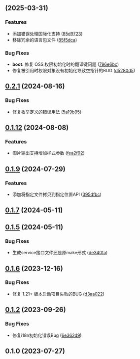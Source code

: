 ## [](https://github.com/kysion/oss-library/compare/v0.2.8...v) (2025-03-31)

### Features

* 添加错误处理国际化支持 ([85d9723](https://github.com/kysion/oss-library/commit/85d97236a4a68f0d9d3b7da3724ee1cbe8660131))
* 移除冗余的语言包文件 ([85f5dca](https://github.com/kysion/oss-library/commit/85f5dca4bc15de8eaff91170dcae0d246193c025))

### Bug Fixes

* **boot:** 修复 OSS 权限初始化时的翻译键问题 ([796e6bc](https://github.com/kysion/oss-library/commit/796e6bc616e07f4c29a9f787d9d325d3b893b166))
* 修复被引用时权限对象没有初始化导致空指针的BUG ([d5280d5](https://github.com/kysion/oss-library/commit/d5280d5adf063b10c8b40bcb27f7ec1a1ae754e3))
## [0.2.1](https://github.com/kysion/oss-library/compare/v0.1.16...v0.2.1) (2024-08-16)

### Bug Fixes

* 修复枚举定义的错误用法 ([5a19b95](https://github.com/kysion/oss-library/commit/5a19b95905ce423974e21a3df7b4be8e604c81ef))
## [0.1.12](https://github.com/kysion/oss-library/compare/v0.1.11...v0.1.12) (2024-08-08)

### Features

* 图片输出支持增加样式参数 ([fea2f92](https://github.com/kysion/oss-library/commit/fea2f922f5e0a0cda4585013846eb46385c11d9f))
## [0.1.9](https://github.com/kysion/oss-library/compare/v0.1.8...v0.1.9) (2024-07-29)

### Features

* 添加将指定文件拷贝到指定位置API ([395dfbc](https://github.com/kysion/oss-library/commit/395dfbcfed5f0d3e83b0aa482cb24c13c814af08))
## [0.1.7](https://github.com/kysion/oss-library/compare/v0.1.5...v0.1.7) (2024-05-11)
## [0.1.5](https://github.com/kysion/oss-library/compare/v0.1.4...v0.1.5) (2024-05-11)

### Bug Fixes

* 生成service接口文件还是原make形式 ([de340fa](https://github.com/kysion/oss-library/commit/de340fafe232430824975a3f67ac56d1b7be213f))
## [0.1.6](https://github.com/kysion/oss-library/compare/v0.1.3...v0.1.6) (2023-12-16)

### Bug Fixes

* 修复 1.21+ 版本启动项目失败的BUG ([d3aa022](https://github.com/kysion/oss-library/commit/d3aa0226a8a17d651b9631c4b032b2ad3d187c43))
## [0.1.2](https://github.com/kysion/oss-library/compare/v0.1.1...v0.1.2) (2023-09-26)

### Bug Fixes

* 修复i18n初始化错误Bug ([6e362d9](https://github.com/kysion/oss-library/commit/6e362d9c56dfdc1f08555379970a75c491fb669c))
## 0.1.0 (2023-07-27)
